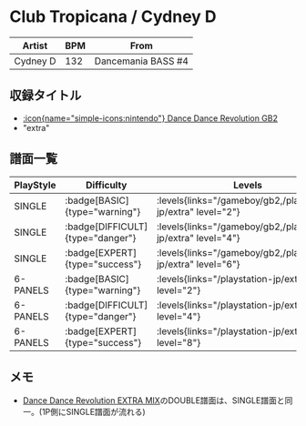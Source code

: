 # Club Tropicana / Cydney D

|Artist|BPM|From|
|------|---|----|
|Cydney D|132|Dancemania BASS #4|

## 収録タイトル

- [:icon{name="simple-icons:nintendo"} Dance Dance Revolution GB2](/gameboy/gb2)
- "extra"

## 譜面一覧

|PlayStyle|Difficulty|Levels|Notes|Movie|
|---------|----------|------|-----|-----|
|SINGLE| :badge[BASIC]{type="warning"}| :levels{links="/gameboy/gb2,/playstation-jp/extra" level="2"}|114/0||
|SINGLE| :badge[DIFFICULT]{type="danger"}| :levels{links="/gameboy/gb2,/playstation-jp/extra" level="4"}|188/0||
|SINGLE| :badge[EXPERT]{type="success"}| :levels{links="/gameboy/gb2,/playstation-jp/extra" level="6"}|251/0||
|6-PANELS| :badge[BASIC]{type="warning"}| :levels{links="/playstation-jp/extra" level="2"}|114/0||
|6-PANELS| :badge[DIFFICULT]{type="danger"}| :levels{links="/playstation-jp/extra" level="4"}|188/0||
|6-PANELS| :badge[EXPERT]{type="success"}| :levels{links="/playstation-jp/extra" level="8"}|251/0||

## メモ

- [Dance Dance Revolution EXTRA MIX](/series/extra)のDOUBLE譜面は、SINGLE譜面と同一。(1P側にSINGLE譜面が流れる)
